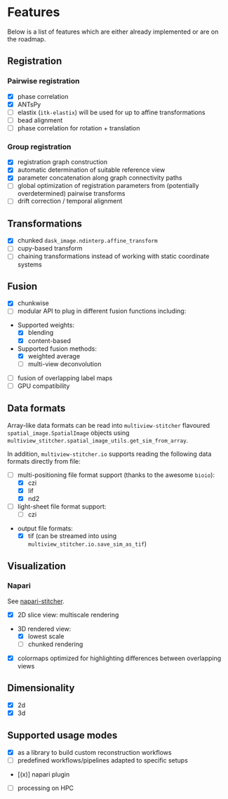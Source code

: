 # Features

Below is a list of features which are either already implemented or are on the roadmap.

## Registration

### Pairwise registration
- [x] phase correlation
- [x] ANTsPy
- [ ] elastix (`itk-elastix`) will be used for up to affine transformations
- [ ] bead alignment
- [ ] phase correlation for rotation + translation

### Group registration

- [x] registration graph construction
- [x] automatic determination of suitable reference view
- [x] parameter concatenation along graph connectivity paths
- [ ] global optimization of registration parameters from (potentially overdetermined) pairwise transforms
- [ ] drift correction / temporal alignment

## Transformations

- [x] chunked `dask_image.ndinterp.affine_transform`
- [ ] cupy-based transform
- [ ] chaining transformations instead of working with static coordinate systems

## Fusion

- [x] chunkwise
- [ ] modular API to plug in different fusion functions including:
- Supported weights:
  - [x] blending
  - [x] content-based
- Supported fusion methods:
  - [x] weighted average
  - [ ] multi-view deconvolution
- [ ] fusion of overlapping label maps
- [ ] GPU compatibility

## Data formats

Array-like data formats can be read into `multiview-stitcher` flavoured `spatial_image.SpatialImage` objects using `multiview_stitcher.spatial_image_utils.get_sim_from_array`.

In addition, `multiview-stitcher.io` supports reading the following data formats directly from file:

- [ ] multi-positioning file format support (thanks to the awesome `bioio`):
  - [x] czi
  - [x] lif
  - [x] nd2
- [ ] light-sheet file format support:
  - [ ] czi
- output file formats:
  - [x] tif (can be streamed into using `multiview_stitcher.io.save_sim_as_tif`)

## Visualization

### Napari
See [napari-stitcher](github.com/napari-stitcher).
- [x] 2D slice view: multiscale rendering
- 3D rendered view:
  - [x] lowest scale
  - [ ] chunked rendering
- [x] colormaps optimized for highlighting differences between overlapping views

## Dimensionality
- [x] 2d
- [x] 3d

## Supported usage modes
- [x] as a library to build custom reconstruction workflows
- [ ] predefined workflows/pipelines adapted to specific setups
- [(x)] napari plugin
- [ ] processing on HPC
